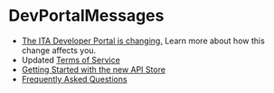 # DevPortalMessages

* [The ITA Developer Portal is changing.](https://internationaltradeadministration.github.io/DevPortalMessages/DevPortalUpgrade.html) Learn more about how this change affects you.
* Updated [Terms of Service](https://internationaltradeadministration.github.io/DevPortalMessages/tos.html)
* [Getting Started with the new API Store](https://internationaltradeadministration.github.io/DevPortalMessages/GettingStarted_NewAPIStore)
* [Frequently Asked Questions](https://internationaltradeadministration.github.io/DevPortalMessages/FAQs)